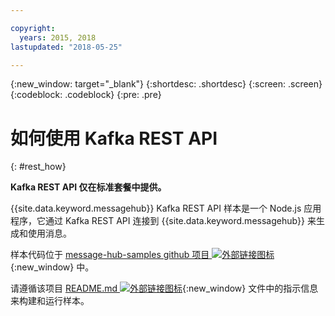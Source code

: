 ```yaml
---

copyright:
  years: 2015, 2018
lastupdated: "2018-05-25"

---
```


{:new_window: target="_blank"}
{:shortdesc: .shortdesc}
{:screen: .screen}
{:codeblock: .codeblock}
{:pre: .pre}

# 如何使用 Kafka REST API
{: #rest_how}

**Kafka REST API 仅在标准套餐中提供。**
<br/>

<!-- 21/06/18 - commenting out until content ready
## To do: examples
{: notoc}

## To do: supported parameters
{: notoc}

## How to use, download, and set up the Kafka REST API sample
{: #rest_sample notoc}
-->

{{site.data.keyword.messagehub}} Kafka REST API 样本是一个 Node.js 应用程序，它通过 Kafka REST API 连接到 {{site.data.keyword.messagehub}} 来生成和使用消息。

样本代码位于 [message-hub-samples github 项目 ![外部链接图标](../../icons/launch-glyph.svg "外部链接图标")](https://github.com/ibm-messaging/message-hub-samples/tree/master/rest-nodejs-express-sample){:new_window} 中。

请遵循该项目 [README.md ![外部链接图标](../../icons/launch-glyph.svg "外部链接图标")](https://github.com/ibm-messaging/message-hub-samples/tree/master/rest-nodejs-express-sample){:new_window} 文件中的指示信息来构建和运行样本。

<!-- 
Comment from Andrew
New topic.

    Instructions for getting started, with links for more info
    Simple send and receive URLs with example output
    We need detail about the supported parameters
-->

